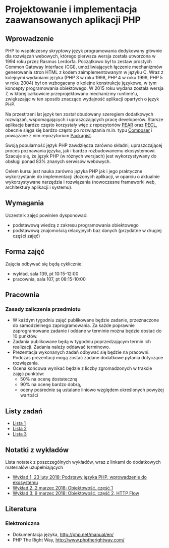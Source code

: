 # Projektowanie i implementacja zaawansowanych aplikacji PHP

## Wprowadzenie

PHP to współczesny skryptowy język programowania dedykowany głównie dla rozwiązań webowych, którego pierwsza wersja została utworzona w 1994 roku przez Rasmus Lerdorfa. Początkowo był to zestaw prostych Common Gateway Interface (CGI), umożliwiających łączenie mechanizmów generowania stron HTML z kodem zaimplementowanym w języku C. Wraz z kolejnymi wydaniami języka (PHP 3 w roku 1998, PHP 4 w roku 1999, PHP 5 w roku 2004) był on wzbogacany o kolejne konstrukcje językowe, w tym koncepty programowania obiektowego. W 2015 roku wydana została wersja 7, w której całkowicie przeprojektowano mechanizmy runtime'u, zwiększając w ten sposób znacząco wydajność aplikacji opartych o język PHP.

Na przestrzeni lat język ten został obudowany szeregiem dodatkowych rozwiązań, wspomagających i upraszczających pracę developerów. Starsze aplikacje bardzo często korzystały więc z repozytoriów [PEAR](http://pear.php.net) oraz [PECL](https://pecl.php.net), obecnie sięga się bardzo często po rozwiązania m.in. typu [Composer](https://getcomposer.org) i powiązane z nim repozytorium [Packagist](https://packagist.org).

Swoją popularność język PHP zawdzięcza zarówno składni, upraszczającej proces poznawania języka, jak i bardzo rozbudowanemu ekosystemowi. Szacuje się, że język PHP (w różnych wersjach) jest wykorzystywany do obsługi ponad 83% znanych serwisów webowych.

Celem kursu jest nauka zarówno języka PHP jak i jego praktyczne wykorzystanie do implementacji złożonych aplikacji, w oparciu o aktualnie wykorzystywane narzędzia i rozwiązania (nowoczesne frameworki web, architektury aplikacji i systemu).


## Wymagania

Uczestnik zajęć powinien dysponować:

- podstawową wiedzą z zakresu programowania obiektowego
- podstawową znajomością relacyjnych baz danych (przydatne w drugiej części zajęć)


## Forma zajęć

Zajęcia odbywać się będą cyklicznie:

- wykład, sala 139, pt 10:15-12:00
- pracownia, sala 107, pt 08:15-10:00


## Pracownia

### Zasady zaliczenia przedmiotu
   
- W każdym tygodniu zajęć publikowane będzie zadanie, przeznaczone do samodzielnego zaprogramowania. Za każde poprawnie zaprogramowane zadanie i oddane w terminie można będzie dostać do 10 punktów.
- Zadania publikowane będą w tygodniu poprzedzającym termin ich realizacji. Zadania należy oddawać terminowo.
- Prezentacja wykonanych zadań odbywać się będzie na pracowni. Podczas prezentacji mogą zostać zadane dodatkowe pytania dotyczące rozwiązania.
- Ocena końcowa wynikać będzie z liczby zgromadzonych w trakcie zajęć punktów:
    - 50% na ocenę dostateczną
    - 90% na ocenę bardzo dobrą,
    - oceny pośrednie są ustalane liniowo względem określonych powyżej wartości


## Listy zadań

- [Lista 1](exercises/01-diamond-words.md)
- [Lista 2](exercises/02-money-value-object.md)
- [Lista 3](exercises/03-.md)

## Notatki z wykładów

Lista notatek z poszczególnych wykładów, wraz z linkami do dodatkowych materiałów uzupełniających

- [Wykład 1, 23 luty 2018: Podstawy języka PHP, wprowadzenie do ekosystemu](notes/lectures/01-php-intro.md)
- [Wykład 2, 2 marzec 2018: Obiektowość, część 1](notes/lectures/02-objects.md)
- [Wykład 3, 9 marzec 2018: Obiektowość, część 2, HTTP Flow](notes/lectures/02-objects-continued.md)  


## Literatura

### Elektroniczna

- Dokumentacja języka, http://php.net/manual/en/
- PHP The Right Way, http://www.phptherightway.com/
